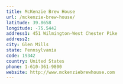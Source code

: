```yaml
---
title: McKenzie Brew House
url: /mckenzie-brew-house/
latitude: 39.8658
longitude: -75.5442
address1: 451 Wilmington-West Chester Pike
address2: 
city: Glen Mills
state: Pennsylvania
code: 19342
country: United States
phone: 1-610-361-9800
website: http://www.mckenziebrewhouse.com
---
```


